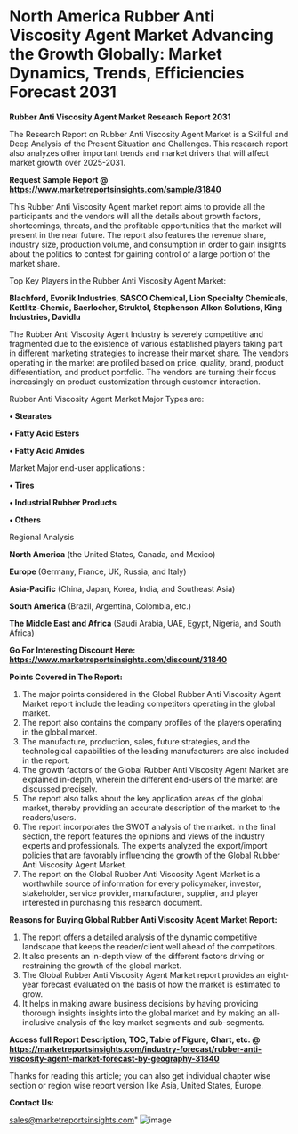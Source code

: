  # North America Rubber Anti Viscosity Agent Market Advancing the Growth Globally: Market Dynamics, Trends, Efficiencies Forecast 2031

<strong>Rubber Anti Viscosity Agent Market Research Report 2031</strong>

The Research Report on Rubber Anti Viscosity Agent Market is a Skillful and Deep Analysis of the Present Situation and Challenges. This research report also analyzes other important trends and market drivers that will affect market growth over 2025-2031.

<strong>Request Sample Report @ <a href=https://www.marketreportsinsights.com/sample/31840>https://www.marketreportsinsights.com/sample/31840</a></strong>

This Rubber Anti Viscosity Agent market report aims to provide all the participants and the vendors will all the details about growth factors, shortcomings, threats, and the profitable opportunities that the market will present in the near future. The report also features the revenue share, industry size, production volume, and consumption in order to gain insights about the politics to contest for gaining control of a large portion of the market share.

Top Key Players in the Rubber Anti Viscosity Agent Market:

<strong>Blachford, Evonik Industries, SASCO Chemical, Lion Specialty Chemicals, Kettlitz-Chemie, Baerlocher, Struktol, Stephenson Alkon Solutions, King Industries, Davidlu</strong>

The Rubber Anti Viscosity Agent Industry is severely competitive and fragmented due to the existence of various established players taking part in different marketing strategies to increase their market share. The vendors operating in the market are profiled based on price, quality, brand, product differentiation, and product portfolio. The vendors are turning their focus increasingly on product customization through customer interaction.

Rubber Anti Viscosity Agent Market Major Types are:

<strong>• Stearates

• Fatty Acid Esters

• Fatty Acid Amides</strong>

Market Major end-user applications :

<strong>• Tires

• Industrial Rubber Products

• Others</strong>

Regional Analysis

</u><strong><b>North America</b></strong> (the United States, Canada, and Mexico)

<strong><b>Europe </b></strong>(Germany, France, UK, Russia, and Italy)

<strong><b>Asia-Pacific</b></strong> (China, Japan, Korea, India, and Southeast Asia)

<strong><b>South America</b></strong> (Brazil, Argentina, Colombia, etc.)

<strong><b>The Middle East and Africa</b></strong> (Saudi Arabia, UAE, Egypt, Nigeria, and South Africa)

<strong>Go For Interesting Discount Here: <a href=https://www.marketreportsinsights.com/discount/31840>https://www.marketreportsinsights.com/discount/31840</a></strong>

<strong>Points Covered in The Report:</strong>
<ol>
  <li>The major points considered in the Global Rubber Anti Viscosity Agent Market report include the leading competitors operating in the global market.</li>
  <li>The report also contains the company profiles of the players operating in the global market.</li>
  <li>The manufacture, production, sales, future strategies, and the technological capabilities of the leading manufacturers are also included in the report.</li>
  <li>The growth factors of the Global Rubber Anti Viscosity Agent Market are explained in-depth, wherein the different end-users of the market are discussed precisely.</li>
  <li>The report also talks about the key application areas of the global market, thereby providing an accurate description of the market to the readers/users.</li>
  <li>The report incorporates the SWOT analysis of the market. In the final section, the report features the opinions and views of the industry experts and professionals. The experts analyzed the export/import policies that are favorably influencing the growth of the Global Rubber Anti Viscosity Agent Market.</li>
  <li>The report on the Global Rubber Anti Viscosity Agent Market is a worthwhile source of information for every policymaker, investor, stakeholder, service provider, manufacturer, supplier, and player interested in purchasing this research document.</li>
</ol>
<strong>Reasons for Buying Global Rubber Anti Viscosity Agent Market Report:</strong>

<ol>
  <li>The report offers a detailed analysis of the dynamic competitive landscape that keeps the reader/client well ahead of the competitors.</li>
  <li>It also presents an in-depth view of the different factors driving or restraining the growth of the global market.</li>
  <li>The Global Rubber Anti Viscosity Agent Market report provides an eight-year forecast evaluated on the basis of how the market is estimated to grow.</li>
  <li>It helps in making aware business decisions by having providing thorough insights insights into the global market and by making an all-inclusive analysis of the key market segments and sub-segments.</li>
</ol>
<strong>Access full Report Description, TOC, Table of Figure, Chart, etc. @ <a href=https://marketreportsinsights.com/industry-forecast/rubber-anti-viscosity-agent-market-forecast-by-geography-31840>https://marketreportsinsights.com/industry-forecast/rubber-anti-viscosity-agent-market-forecast-by-geography-31840</a></strong>


Thanks for reading this article; you can also get individual chapter wise section or region wise report version like Asia, United States, Europe.

<strong>Contact Us:</strong>

sales@marketreportsinsights.com"
![image](https://github.com/user-attachments/assets/4c4beecc-1747-4e82-94b7-481d6d273fa6)
